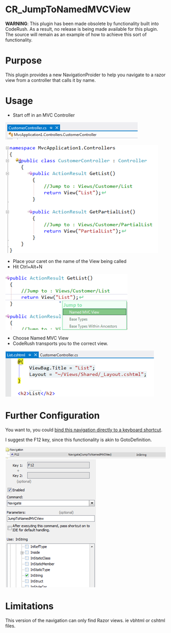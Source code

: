 CR_JumpToNamedMVCView
=====================

**WARNING**: This plugin has been made obsolete by functionality built into CodeRush. As a result, no release is being made available for this plugin. The source will remain as an example of how to achieve this sort of functionality.

Purpose
=======
This plugin provides a new NavigationProider to help you navigate to a razor view from a controller that calls it by name.

Usage
=====

 * Start off in an MVC Controller

![](./Screenshots/JumpToNamedMVCViewCustomerController.png)

![](./Screenshots/JumpToNamedMVCViewCustomerControllerFull.png)

 * Place your caret on the name of the View being called 
 * Hit Ctrl+Alt+N

![](/Screenshots/JumpToNamedMVCViewCustomerControllerJumpToView.png)

 * Choose Named MVC View
 * CodeRush transports you to the correct view.

![](./Screenshots/JumpToNamedMVCViewCustomerListView.png)

Further Configuration
=====================

You want to, you could [bind this navigation directly to a keyboard shortcut](http://community.devexpress.com/blogs/rorybecker/archive/2010/10/05/binding-keys-in-coderush.aspx). 

I suggest the F12 key, since this functionality is akin to GotoDefinition.

![](./Screenshots/JumpToNamedMVCViewShorctuts.png)
![](./Screenshots/JumpToNamedMVCViewShortcutDetail.png)

Limitations
===========
This version of the navigation can only find Razor views. ie vbhtml or cshtml files.
